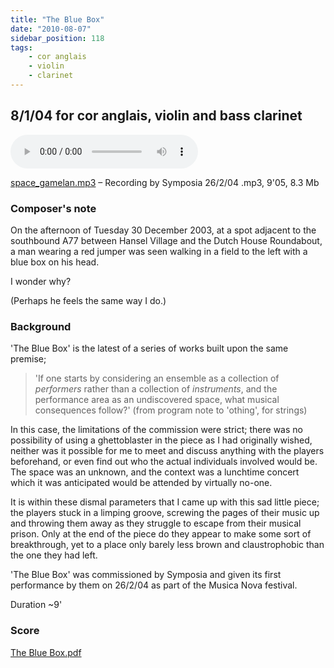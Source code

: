 ```yaml
---
title: "The Blue Box"
date: "2010-08-07"
sidebar_position: 118
tags:
    - cor anglais
    - violin
    - clarinet
---
```


## 8/1/04 for cor anglais, violin and bass clarinet

<audio controls>
  <source src="/catalog/thebluebox.mp3"/>
</audio>

[space_gamelan.mp3](pathname:///catalog/thebluebox.mp3) – Recording by Symposia 26/2/04 .mp3, 9'05, 8.3 Mb


### Composer's note

On the afternoon of Tuesday 30 December 2003, at a spot adjacent to the southbound A77 between Hansel Village and the Dutch House Roundabout, a man wearing a red jumper was seen walking in a field to the left with a blue box on his head.

I wonder why?

(Perhaps he feels the same way I do.)

### Background

'The Blue Box' is the latest of a series of works built upon the same premise;

> 'If one starts by considering an ensemble as a collection of _performers_ rather than a collection of _instruments_, and the performance area as an undiscovered space, what musical consequences follow?' (from program note to 'othing', for strings)

In this case, the limitations of the commission were strict; there was no possibility of using a ghettoblaster in the piece as I had originally wished, neither was it possible for me to meet and discuss anything with the players beforehand, or even find out who the actual individuals involved would be. The space was an unknown, and the context was a lunchtime concert which it was anticipated would be attended by virtually no-one.

It is within these dismal parameters that I came up with this sad little piece; the players stuck in a limping groove, screwing the pages of their music up and throwing them away as they struggle to escape from their musical prison. Only at the end of the piece do they appear to make some sort of breakthrough, yet to a place only barely less brown and claustrophobic than the one they had left.

'The Blue Box' was commissioned by Symposia and given its first performance by them on 26/2/04 as part of the Musica Nova festival.

Duration ~9'

### Score

[The Blue Box.pdf](pathname:///catalog/the-blue-box.pdf "The Blue Box")